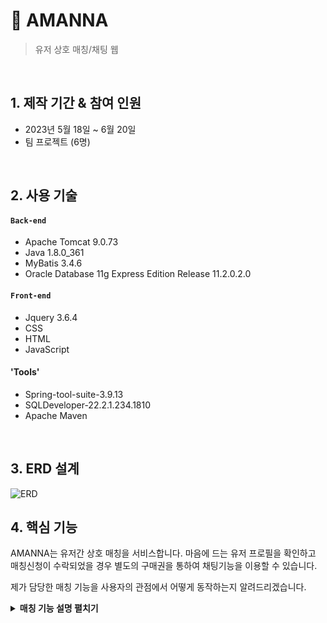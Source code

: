 # :pushpin: AMANNA
> 유저 상호 매칭/채팅 웹
  

</br>

## 1. 제작 기간 & 참여 인원
  - 2023년 5월 18일 ~ 6월 20일
  - 팀 프로젝트 (6명)

</br>

## 2. 사용 기술
#### `Back-end`
  - Apache Tomcat 9.0.73
  - Java 1.8.0_361
  - MyBatis 3.4.6
  - Oracle Database 11g Express Edition Release 11.2.0.2.0
 
#### `Front-end`
  - Jquery 3.6.4
  - CSS
  - HTML
  - JavaScript

#### 'Tools'
- Spring-tool-suite-3.9.13
- SQLDeveloper-22.2.1.234.1810
- Apache Maven

</br>

## 3. ERD 설계
![ERD](https://github.com/Integerous/all-in-one/assets/139945914/871ba24e-20b4-4064-b2f3-2d35ed87c309)


## 4. 핵심 기능
AMANNA는 유저간 상호 매칭을 서비스합니다.
마음에 드는 유저 프로필을 확인하고 매칭신청이 수락되었을 경우 
별도의 구매권을 통하여 채팅기능을 이용할 수 있습니다.

제가 담당한 매칭 기능을 사용자의 관점에서 어떻게 동작하는지 알려드리겠습니다.

<details>
<summary><b>매칭 기능 설명 펼치기</b></summary>
<div markdown="1">

### 4.1. 가입된 유저 목록 ( 프로필 )
![일반 유저 목록](https://github.com/Integerous/all-in-one/assets/139945914/c8c69ceb-c2ff-42b4-960f-b0055edf195f)
- **유저목록 확인**
- DB member 테이블에 저장된 유저목록 데이터 리스트를 Mybatis를 이용하여 모두 가져옵니다.
- table에 body 영역에서 c:forEach 방식으로 list를 표현합니다


### 4.2. 유저 프로필 확인
![유저 프로필 확인](https://github.com/Integerous/all-in-one/assets/139945914/d9c60193-501a-4d9f-bd8d-1f5fadfd751e)
- 특정 유저의 프로필을 확인하고 로그인 상태에서 매칭을 신청할 수 있습니다.
- '신청하기' 클릭시, 저장된 user.id 값이 <a>태그 내의 getMember.do를 실행합니다.
      
- 저장된 id값은 MemberVO 타입의 vo에 담기고 DAO를 통해 해당 id를 가진 유저의 모든 데이터를 가져옵니다

- 유저 회원가입 시 사진등록이 안 되었을 경우 '등록된 사진이 없습니다' 표시

-**코드 확인**
      ```
  	<tr>
	<td><img alt="등록한 사진이 없습니다" src="pictures/${user.imgName }"
	id="profilePic"></td>
 	</tr> ```

### 4.3 나의 매칭목록 ( 발신 / 수신 )
- ![나의 매칭목록](https://github.com/Integerous/all-in-one/assets/139945914/5ff31e1b-73e2-4160-a00f-be674c8854d9)
  - 화면 상단에 내가 받은 매칭, 하단에 보낸 매칭을 띄웁니다.
    
  - 수신된 매칭목록에서 특정 유저 프로필 확인
  - -**코드 확인**
     ```
    <td><a href="getCaller.do?seq=${match.seq }&id=${member.id}&matchId=${match.id}">프로필 확인</a>
    </td> ```
  - getCaller.do 로 실행된 컨트롤러를 통해서 이전에 받은 match.seq, member.id, match.id 값을 근거로 DAO를 거쳐 화면에 표시됩니다.
    
-**코드 확인**
    ``` 
    @RequestMapping("/getCaller.do")
	public String getCaller(MatchVO vo, Model model, HttpSession session) {
	// 세션에서 "member" 속성 값을 가져옴
	    MemberVO member = (MemberVO) session.getAttribute("member");
	    System.out.println("로그인 정보 : " + member);                                
 	    MatchVO caller = matchService.getCaller(vo);
	    model.addAttribute("caller", caller); // Model 객체 사용 View에 데이터 전달
	    System.out.println("caller의 이미지네임 : " + caller.getImgName());
	    return "getCaller.jsp";
	}  ``` 

 
    
  -**발신자 확인***
    ![매칭 수락하기](https://github.com/Integerous/all-in-one/assets/139945914/a31447ae-5b75-4afc-8e8c-7b3824165d42)
    매칭 발신자의 프로필을 확인하고 수락/거절을 동작할 수 있습니다.

  - 수락 시 form에 담긴 input 타입 yesMatch.do가 실행되어 하단의 값을 근거로 DB 진행상태 컬럼에 '수락'으로 표시 됩니다.
  - **코드 확인**
   ``` 
    <input type="hidden" name="seq" id="matchSeq"> <input type="submit" value="수락하기" onclick="setMatchAction('yesMatch.do')">
  ```

      
-**요청 수락 동작**
- DB의 진행상태 컬럼이 '수락'으로 변경(UPDATE)됩니다.
   - **코드 확인**
     
  	```
        public void yesMatch(MatchVO vo) {
		System.out.println("===> MyBatis 사용 yesMatch(vo) 실행");
		System.out.println("===> 담긴값 : " + vo);
		mybatis.update("yesMatch", vo);
	} ```
 
-**요청 거절 동작**
- 수락과 같은 방식으로 컬럼에 '거절'로 표시됩니다.
- 특이사항으로 거절,취소 상태인 경우 script를 통해 채팅실행을 방지했습니다.

-**코드 확인**
 ```
 function chatTest(progress){
	if (progress === "거절") {
		alert("거절상태 입니다")
	} else if (progress === "수락") {
		alert("채팅을 시작합니다")
		window.open("chat.jsp","아만나 채팅","width=550, height=900");
	} else if (progress === "취소") {
		alert("신청취소 상태입니다")
	} else {
		alert("미응답 상태입니다")
	}
}
 ```



### 4.4. 수락 후 1대1 채팅
![보낸매칭 수락](https://github.com/Integerous/all-in-one/assets/139945914/e59383fd-20b4-4e22-a4fb-3a971aaa20ce)
- 이전에 스크립트 코드를 통해 유저가 1대1 채팅을 할 수 있습니다. 

## 6. 회고 / 느낀점
